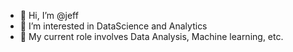 - 👋 Hi, I’m @jeff
- 👀 I’m interested in DataScience and Analytics
- 🌱 My current role involves Data Analysis, Machine learning, etc.

<!---
jeffhamm/jeffhamm is a ✨ special ✨ repository because its `README.md` (this file) appears on your GitHub profile.
You can click the Preview link to take a look at your changes.
--->
